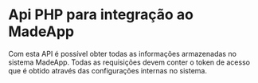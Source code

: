 # Api PHP para integração ao MadeApp

Com esta API é possível obter todas as informações armazenadas no sistema MadeApp. Todas as requisições devem conter o token
de acesso que é obtido através das configurações internas no sistema.